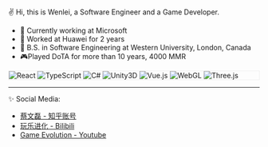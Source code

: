 :v: Hi, this is Wenlei, a Software Engineer and a Game Developer.

- :date: Currently working at Microsoft
- :iphone: Worked at Huawei for 2 years
- :maple_leaf: B.S. in Software Engineering at Western University, London, Canada
- :video_game:Played DoTA for more than 10 years, 4000 MMR

<p style="border: 1px solid #efefef;">
  <img alt="React" src="https://img.shields.io/badge/react-%2320232a.svg?style=for-the-badge&logo=react&logoColor=%2361DAFB" />
  <img alt="TypeScript" src="https://img.shields.io/badge/typescript-%23007ACC.svg?style=for-the-badge&logo=typescript&logoColor=white" />
  <img alt="C#" src="https://img.shields.io/badge/c%23-%23239120.svg?style=for-the-badge&logo=c-sharp&logoColor=white" />
  <img alt="Unity3D" src="https://img.shields.io/badge/unity-%23000000.svg?style=for-the-badge&logo=unity&logoColor=white" />
  <img alt="Vue.js" src="https://img.shields.io/badge/vuejs-%2335495e.svg?style=for-the-badge&logo=vuedotjs&logoColor=%234FC08D" />
  <img alt="WebGL" src="https://img.shields.io/badge/WebGL-990000?logo=webgl&logoColor=white&style=for-the-badge" />
  <img alt="Three.js" src="https://img.shields.io/badge/threejs-black?style=for-the-badge&logo=three.js&logoColor=white" />
</p>

<hr>

:sparkles: Social Media:

   - [蔡文磊 - 知乎账号](https://www.zhihu.com/people/cai-wen-lei-72)
   - [玩乐进化 - Bilibili](https://space.bilibili.com/470625217)
   - [Game Evolution - Youtube](https://www.youtube.com/channel/UCPg2KuLG_oqS3bk-ORVEIRw)
